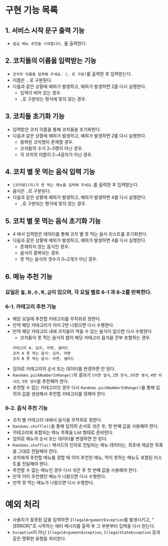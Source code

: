 # 구현 기능 목록

## 1. 서비스 시작 문구 출력 기능

- `점심 메뉴 추천을 시작합니다.` 를 출력한다.

## 2. 코치들의 이름을 입력받는 기능

- `코치의 이름을 입력해 주세요. (, 로 구분)`를 출력한 후 입력받는다.
- 이름은 `,` 로 구분된다.
- 다음과 같은 상황에 예외가 발생하고, 예외가 발생하면 2를 다시 실행한다.
    - 입력이 비어 있는 경우.
    - `,`로 구분되는 형식에 맞지 않는 경우.

## 3. 코치들 초기화 기능

- 입력받은 코치 이름을 통해 코치들을 초기화한다.
- 다음과 같은 상황에 예외가 발생하고, 예외가 발생하면 2를 다시 실행한다.
    - 중복된 코치명이 존재할 경우.
    - 코치들의 수가 2~5명이 아닌 경우.
    - 각 코치의 이름이 2~4글자가 아닌 경우.

## 4. 코치 별 못 먹는 음식 입력 기능

- `{코치명}(이)가 못 먹는 메뉴를 입력해 주세요.`를 출력한 후 입력받는다.
- 음식은 `,`로 구분된다.
- 다음과 같은 상황에 예외가 발생하고, 예외가 발생하면 4를 다시 실행한다.
    - `,`로 구분되는 형식에 맞지 않는 경우.

## 5. 코치 별 못 먹는 음식 초기화 기능

- 4 에서 입력받은 데이터를 통해 코치 별 못 먹는 음식 리스트를 초기화한다.
- 다음과 같은 상황에 예외가 발생하고, 예외가 발생하면 4를 다시 실행한다.
    - 존재하지 않는 음식인 경우.
    - 음식이 중복되는 경우.
    - 못 먹는 음식의 갯수가 0~2개가 아닌 경우.

## 6. 메뉴 추천 기능

### 요일은 `월,화,수,목,금`이 있으며, 각 요일 별로 6-1 과 6-2를 반복한다.

### 6-1. 카테고리 추천 기능

- 해당 요일에 추천할 카테고리를 무작위로 정한다.
- 만약 해당 카테고리가 이미 2번 나왔으면 다시 수행한다.
- 만약 해당 카테고리 내에 코치들이 먹을 수 있는 음식이 없으면 다시 수행한다.
    - 코치들이 못 먹는 음식의 합이 해당 카테고리 음식을 전부 포함하는 경우.
  ```
  카테고리 A: 김치, 라면, 샐러드
  코치 A 못 먹는 음식: 김치, 라면
  코치 B 못 먹는 음식: 라면, 샐러드
  ```
- 임의로 카테고리의 순서 또는 데이터를 변경하면 안 된다.
- `Randoms.pickNumberInRange()`의 결과가 `1이면 일식`, `2면 한식`, `3이면 중식`, `4면 아시안`, `5면 양식`을 추천해야 한다.
- 추천할 수 없는 카테고리인 경우 다시 `Randoms.pickNumberInRange()`를 통해 임의의 값을 생성해서 추천할 카테고리를 정해야 한다.

### 6-2. 음식 추천 기능

- 코치 별 카테고리 내에서 음식을 무작위로 정한다.
- `Randoms.shuffle()`을 통해 임의의 순서로 섞은 후, 첫 번째 값을 사용해야 한다.
- 카테고리에 포함되는 메뉴 목록을 List<String> 형태로 준비한다.
- 임의로 메뉴의 순서 또는 데이터를 변경하면 안 된다.
- `Randoms.shuffle()` 메서드의 인자로 전달되는 메뉴 데이터는, 최초에 제공한 목록을 그대로 전달해야 한다.
- 코치에게 추천할 메뉴를 정할 때 이미 추천한 메뉴, 먹지 못하는 메뉴도 포함된 리스트를 전달해야 한다.
- 추천할 수 없는 메뉴인 경우 다시 섞은 후 첫 번째 값을 사용해야 한다.
- 만약 이미 추천했던 메뉴가 나왔으면 다시 수행한다.
- 만약 못 먹는 메뉴가 나왔으면 다시 수행한다.

# 예외 처리

- 사용자가 잘못된 값을 입력하면 `IllegalArgumentException`를 발생시키고, "[ERROR]"로 시작하는 에러 메시지를 출력 후 그 부분부터 입력을 다시 받는다.
- `Exception`이 아닌 `IllegalArgumentException`, `IllegalStateException` 등과 같은 명확한 유형을 처리한다.
        